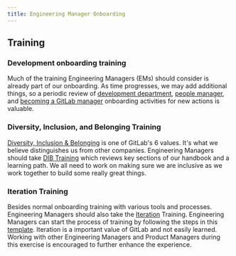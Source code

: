 ```yaml
---
title: Engineering Manager Onboarding
---
```


## Training

### Development onboarding training

Much of the training Engineering Managers (EMs) should consider is already part of our onboarding. As time progresses, we may add additional things, so a periodic review of [development department](https://gitlab.com/gitlab-com/people-group/people-operations/employment-templates/-/blob/main/.gitlab/issue_templates/onboarding_tasks/department_development.md#engineering-division), [people manager](https://gitlab.com/gitlab-com/people-group/people-operations/employment-templates/-/blob/f92885dd12b6b9cc3b580d072dfada45a3188fac/.gitlab/issue_templates/onboarding_tasks/people_manager.md#people-managers), and [becoming a GitLab manager](https://gitlab.com/gitlab-com/people-group/Training/-/blob/master/.gitlab/issue_templates/becoming-a-gitlab-manager.md) onboarding activities for new actions is valuable.

### Diversity, Inclusion, and Belonging Training

[Diversity, Inclusion & Belonging](/handbook/values/#diversity-inclusion) is one of GitLab's 6 values. It's what we believe distinguishes us from other companies. Engineering Managers should take [DIB Training](https://gitlab.com/gitlab-com/people-group/dib-diversity-inclusion-and-belonging/diversity-and-inclusion/-/issues/new?issuable_template=diversity-inclusion-belonging-training-template) which reviews key sections of our handbook and a learning path. We all need to work on making sure we are inclusive as we work together to build some really great things.

### Iteration Training

Besides normal onboarding training with various tools and processes.  Engineering Managers should also take the [Iteration](/handbook/product/product-principles/#iteration) Training.  Engineering Managers can start the process of training by following the steps in this [template](https://gitlab.com/gitlab-com/Product/-/issues/new?issuable_template=iteration-training).  Iteration is a important value of GitLab and not easily learned.  Working with other Engineering Managers and Product Managers during this exercise is encouraged to further enhance the experience.
